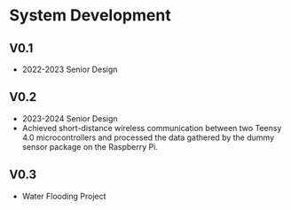 # System Development

## V0.1
* 2022-2023 Senior Design

## V0.2
* 2023-2024 Senior Design
* Achieved short-distance wireless communication between two Teensy 4.0 microcontrollers and processed the data gathered by the dummy sensor package on the Raspberry Pi.

## V0.3
* Water Flooding Project

